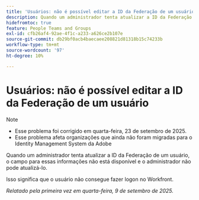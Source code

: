 ```yaml
---
title: 'Usuários: não é possível editar a ID da Federação de um usuário'
description: Quando um administrador tenta atualizar a ID da Federação de um usuário, o campo para essas informações não está disponível e o administrador não pode atualizá-lo.
hidefromtoc: true
feature: People Teams and Groups
exl-id: cfb26af4-92ae-4f1c-a233-a626ce2b107e
source-git-commit: db29bf0acb4baecaee208821d81318b15c74233b
workflow-type: tm+mt
source-wordcount: '97'
ht-degree: 10%

---
```


# Usuários: não é possível editar a ID da Federação de um usuário

>[!NOTE]
>
>* Esse problema foi corrigido em quarta-feira, 23 de setembro de 2025.
>* Esse problema afeta organizações que ainda não foram migradas para o Identity Management System da Adobe

Quando um administrador tenta atualizar a ID da Federação de um usuário, o campo para essas informações não está disponível e o administrador não pode atualizá-lo.

Isso significa que o usuário não consegue fazer logon no Workfront.

_Relatado pela primeira vez em quarta-feira, 9 de setembro de 2025._
